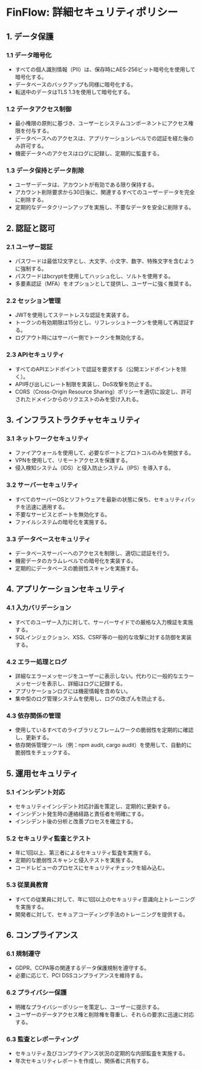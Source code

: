 # FinFlow: 詳細セキュリティポリシー

## 1. データ保護

### 1.1 データ暗号化
- すべての個人識別情報（PII）は、保存時にAES-256ビット暗号化を使用して暗号化する。
- データベースのバックアップも同様に暗号化する。
- 転送中のデータはTLS 1.3を使用して暗号化する。

### 1.2 データアクセス制御
- 最小権限の原則に基づき、ユーザーとシステムコンポーネントにアクセス権限を付与する。
- データベースへのアクセスは、アプリケーションレベルでの認証を経た後のみ許可する。
- 機密データへのアクセスはログに記録し、定期的に監査する。

### 1.3 データ保持とデータ削除
- ユーザーデータは、アカウントが有効である限り保持する。
- アカウント削除要求から30日後に、関連するすべてのユーザーデータを完全に削除する。
- 定期的なデータクリーンアップを実施し、不要なデータを安全に削除する。

## 2. 認証と認可

### 2.1 ユーザー認証
- パスワードは最低12文字とし、大文字、小文字、数字、特殊文字を含むように強制する。
- パスワードはbcryptを使用してハッシュ化し、ソルトを使用する。
- 多要素認証（MFA）をオプションとして提供し、ユーザーに強く推奨する。

### 2.2 セッション管理
- JWTを使用してステートレスな認証を実装する。
- トークンの有効期限は15分とし、リフレッシュトークンを使用して再認証する。
- ログアウト時にはサーバー側でトークンを無効化する。

### 2.3 APIセキュリティ
- すべてのAPIエンドポイントで認証を要求する（公開エンドポイントを除く）。
- API呼び出しにレート制限を実装し、DoS攻撃を防止する。
- CORS（Cross-Origin Resource Sharing）ポリシーを適切に設定し、許可されたドメインからのリクエストのみを受け入れる。

## 3. インフラストラクチャセキュリティ

### 3.1 ネットワークセキュリティ
- ファイアウォールを使用して、必要なポートとプロトコルのみを開放する。
- VPNを使用して、リモートアクセスを保護する。
- 侵入検知システム（IDS）と侵入防止システム（IPS）を導入する。

### 3.2 サーバーセキュリティ
- すべてのサーバーOSとソフトウェアを最新の状態に保ち、セキュリティパッチを迅速に適用する。
- 不要なサービスとポートを無効化する。
- ファイルシステムの暗号化を実施する。

### 3.3 データベースセキュリティ
- データベースサーバーへのアクセスを制限し、適切に認証を行う。
- 機密データのカラムレベルでの暗号化を実装する。
- 定期的にデータベースの脆弱性スキャンを実施する。

## 4. アプリケーションセキュリティ

### 4.1 入力バリデーション
- すべてのユーザー入力に対して、サーバーサイドでの厳格な入力検証を実施する。
- SQLインジェクション、XSS、CSRF等の一般的な攻撃に対する防御を実装する。

### 4.2 エラー処理とログ
- 詳細なエラーメッセージをユーザーに表示しない。代わりに一般的なエラーメッセージを表示し、詳細はログに記録する。
- アプリケーションログには機密情報を含めない。
- 集中型のログ管理システムを使用し、ログの改ざんを防止する。

### 4.3 依存関係の管理
- 使用しているすべてのライブラリとフレームワークの脆弱性を定期的に確認し、更新する。
- 依存関係管理ツール（例：npm audit, cargo audit）を使用して、自動的に脆弱性をチェックする。

## 5. 運用セキュリティ

### 5.1 インシデント対応
- セキュリティインシデント対応計画を策定し、定期的に更新する。
- インシデント発生時の連絡経路と責任者を明確にする。
- インシデント後の分析と改善プロセスを確立する。

### 5.2 セキュリティ監査とテスト
- 年に1回以上、第三者によるセキュリティ監査を実施する。
- 定期的な脆弱性スキャンと侵入テストを実施する。
- コードレビューのプロセスにセキュリティチェックを組み込む。

### 5.3 従業員教育
- すべての従業員に対して、年に1回以上のセキュリティ意識向上トレーニングを実施する。
- 開発者に対して、セキュアコーディング手法のトレーニングを提供する。

## 6. コンプライアンス

### 6.1 規制遵守
- GDPR、CCPA等の関連するデータ保護規制を遵守する。
- 必要に応じて、PCI DSSコンプライアンスを維持する。

### 6.2 プライバシー保護
- 明確なプライバシーポリシーを策定し、ユーザーに提示する。
- ユーザーのデータアクセス権と削除権を尊重し、それらの要求に迅速に対応する。

### 6.3 監査とレポーティング
- セキュリティ及びコンプライアンス状況の定期的な内部監査を実施する。
- 年次セキュリティレポートを作成し、関係者に共有する。
